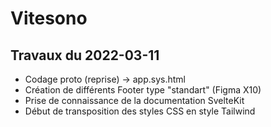 # Vitesono

## Travaux du 2022-03-11

- Codage proto (reprise) -> app.sys.html
- Création de différents Footer type "standart" (Figma X10)
- Prise de connaissance de la documentation SvelteKit
- Début de transposition des styles CSS en style Tailwind

